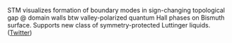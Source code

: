 
STM visualizes formation of boundary modes in sign-changing topological gap @ domain walls btw valley-polarized quantum Hall phases on Bismuth surface. Supports new class of symmetry-protected Luttinger liquids. ([Twitter](https://twitter.com/JoshuahHeath/status/1094984773506875394))
